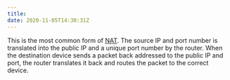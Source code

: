```yaml
---
title: 
date: 2020-11-05T14:30:31Z
---
```


This is the most common form of [NAT](20201105142629-network-address-translation.md).
The source IP and port number is translated into the public IP and a unique port number by the router. When the destination device sends a packet back addressed to the public IP and port, the router translates it back and routes the packet to the correct device.

